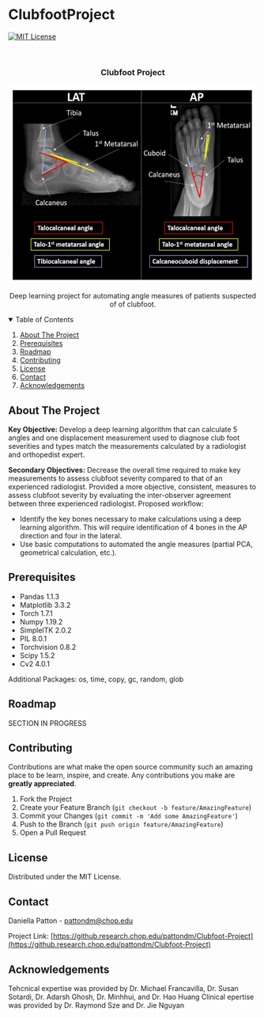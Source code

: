 # ClubfootProject<!-- PROJECT SHIELDS -->
<!--
*** I'm using markdown "reference style" links for readability.
*** Reference links are enclosed in brackets [ ] instead of parentheses ( ).
*** See the bottom of this document for the declaration of the reference variables
*** for contributors-url, forks-url, etc. This is an optional, concise syntax you may use.
*** https://www.markdownguide.org/basic-syntax/#reference-style-links
-->
[![MIT License][license-shield]][license-url]


<!-- PROJECT LOGO -->
<br />
  <h3 align="center">Clubfoot Project</h3>
<p align="center">
  <a href="https://github.research.chop.edu/pattondm/Clubfoot-Project">
    <img src="/Clubfoot_im.png" alt="Logo" width="500" height="400">
  </a>
   <p align="center">
    Deep learning project for automating angle measures of patients suspected of of clubfoot.
  </p>
</p>



<!-- TABLE OF CONTENTS -->
<details open="open">
  <summary>Table of Contents</summary>
  <ol>
    <li><a href="#about-the-project">About The Project</a></li>
    <li><a href="#Prerequisites">Prerequisites</a></li>
    <li><a href="#roadmap">Roadmap</a></li>
    <li><a href="#contributing">Contributing</a></li>
    <li><a href="#license">License</a></li>
    <li><a href="#contact">Contact</a></li>
    <li><a href="#acknowledgements">Acknowledgements</a></li>
  </ol>
</details>



<!-- ABOUT THE PROJECT -->
## About The Project

**Key Objective:** Develop a deep learning algorithm that can calculate 5 angles and one displacement measurement used to diagnose club foot severities and types match the measurements calculated by a radiologist and orthopedist expert.


**Secondary Objectives:**  Decrease the overall time required to make key measurements to assess clubfoot severity compared to that of an experienced radiologist. Provided a more objective, consistent, measures to assess clubfoot severity by evaluating the inter-observer agreement between three experienced radiologist. 
Proposed workflow: 
* Identify the key bones necessary to make calculations using a deep learning algorithm. This will require identification of 4 bones in the AP direction and four in the lateral. 
* Use basic computations to automated the angle measures (partial PCA, geometrical calculation, etc.). 

<!-- PREREQUISITES -->
## Prerequisites
* Pandas 1.1.3
* Matplotlib 3.3.2
* Torch 1.7.1
* Numpy 1.19.2
* SimpleITK 2.0.2
* PIL 8.0.1
* Torchvision 0.8.2
* Scipy 1.5.2
* Cv2 4.0.1

Additional Packages:
os, time, copy, gc, random, glob



<!-- ROADMAP -->
## Roadmap

SECTION IN PROGRESS

<!-- CONTRIBUTING -->
## Contributing

Contributions are what make the open source community such an amazing place to be learn, inspire, and create. 
Any contributions you make are **greatly appreciated**.

1. Fork the Project
2. Create your Feature Branch (`git checkout -b feature/AmazingFeature`)
3. Commit your Changes (`git commit -m 'Add some AmazingFeature'`)
4. Push to the Branch (`git push origin feature/AmazingFeature`)
5. Open a Pull Request



<!-- LICENSE -->
## License

Distributed under the MIT License. 



<!-- CONTACT -->
## Contact

Daniella Patton - pattondm@chop.edu

Project Link: [https://github.research.chop.edu/pattondm/Clubfoot-Project](https://github.research.chop.edu/pattondm/Clubfoot-Project)





<!-- ACKNOWLEDGEMENTS -->
## Acknowledgements
Tehcnical expertise was provided by Dr. Michael Francavilla, Dr. Susan Sotardi, Dr. Adarsh Ghosh, Dr. Minhhui, and Dr. Hao Huang
Clinical epertise was provided by Dr. Raymond Sze and Dr. Jie Nguyan


<!-- MARKDOWN LINKS & IMAGES -->
<!-- https://www.markdownguide.org/basic-syntax/#reference-style-links -->
[license-shield]: https://img.shields.io/github/license/othneildrew/Best-README-Template.svg?style=for-the-badge
[license-url]: LICENSE.txt
